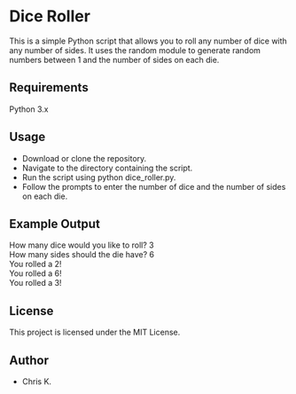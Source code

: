 # Dice Roller
This is a simple Python script that allows you to roll any number of dice with any number of sides. It uses the random module to generate random numbers between 1 and the number of sides on each die.

## Requirements
Python 3.x
## Usage
* Download or clone the repository.  
* Navigate to the directory containing the script.  
* Run the script using python dice_roller.py.  
* Follow the prompts to enter the number of dice and the number of sides on each die.

## Example Output

How many dice would you like to roll? 3  
How many sides should the die have? 6  
You rolled a 2!  
You rolled a 6!  
You rolled a 3!
## License
This project is licensed under the MIT License.
## Author 
* Chris K.